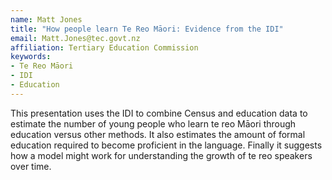 ```yaml
---
name: Matt Jones
title: "How people learn Te Reo Māori: Evidence from the IDI"
email: Matt.Jones@tec.govt.nz
affiliation: Tertiary Education Commission
keywords:
- Te Reo Māori
- IDI
- Education
---
```


This presentation uses the IDI to combine Census and education data to estimate the number of young people who learn te reo Māori through education versus other methods. It also estimates the amount of formal education required to become proficient in the language. Finally it suggests how a model might work for understanding the growth of te reo speakers over time.
